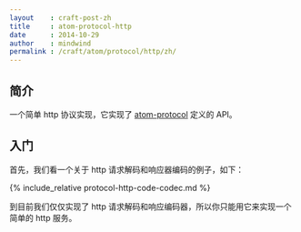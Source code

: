 ```yaml
---
layout    : craft-post-zh
title     : atom-protocol-http
date      : 2014-10-29
author    : mindwind
permalink : /craft/atom/protocol/http/zh/
---
```



## 简介
一个简单 http 协议实现，它实现了
[atom-protocol](/craft/atom/protocol/zh/) 定义的 API。


## 入门
首先，我们看一个关于 http 请求解码和响应器编码的例子，如下：

{% include_relative protocol-http-code-codec.md %}

到目前我们仅仅实现了 http 请求解码和响应编码器，所以你只能用它来实现一个简单的 http 服务。
